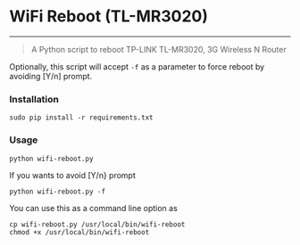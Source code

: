 # WiFi Reboot (TL-MR3020)
---
> A Python script to reboot TP-LINK TL-MR3020, 3G Wireless N Router

Optionally, this script will accept `-f` as a parameter to force reboot by avoiding [Y/n] prompt.

### Installation

```
sudo pip install -r requirements.txt
```

### Usage

```
python wifi-reboot.py
```

If you wants to avoid [Y/n} prompt 

```
python wifi-reboot.py -f
```

You can use this as a command line option as

```
cp wifi-reboot.py /usr/local/bin/wifi-reboot
chmod +x /usr/local/bin/wifi-reboot
```